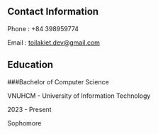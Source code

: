 ## Contact Information

Phone : +84 398959774

Email : toilakiet.dev@gmail.com

## Education

###Bachelor of Computer Science

VNUHCM - University of Information Technology

2023 - Present

Sophomore
